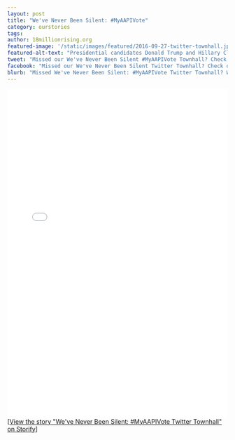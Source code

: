 ```yaml
---
layout: post
title: "We've Never Been Silent: #MyAAPIVote"
category: ourstories
tags: 
author: 18millionrising.org
featured-image: '/static/images/featured/2016-09-27-twitter-townhall.jpg'
featured-alt-text: "Presidential candidates Donald Trump and Hillary Clinton face each other, with AAPI activists in the background and a hashtag that says MyAAPIVote"
tweet: "Missed our We've Never Been Silent #MyAAPIVote Townhall? Check it out here"
facebook: "Missed our We've Never Been Silent Twitter Townhall? Check out this amazing conversation - a debrief on the first presidential debate, civic engagement and the barriers to voting in AAPI communities  #MyAAPIVote"
blurb: "Missed We've Never Been Silent: #MyAAPIVote Twitter Townhall? We got you. Check out the amazing conversation with AAPI advocates on a debrief on the first presidential debate, civic engagement and the barriers to voting in AAPI communities."
---
```

<div class="storify"><iframe src="//storify.com/18millionrising/we-ve-never-been-silent-myaapivote-twitter-townhal/embed?border=false" width="100%" height="750" frameborder="no" allowtransparency="true"></iframe><script src="//storify.com/18millionrising/we-ve-never-been-silent-myaapivote-twitter-townhal.js?border=false"></script><noscript>[<a href="//storify.com/18millionrising/we-ve-never-been-silent-myaapivote-twitter-townhal" target="_blank">View the story "We've Never Been Silent: #MyAAPIVote Twitter Townhall" on Storify</a>]</noscript></div>